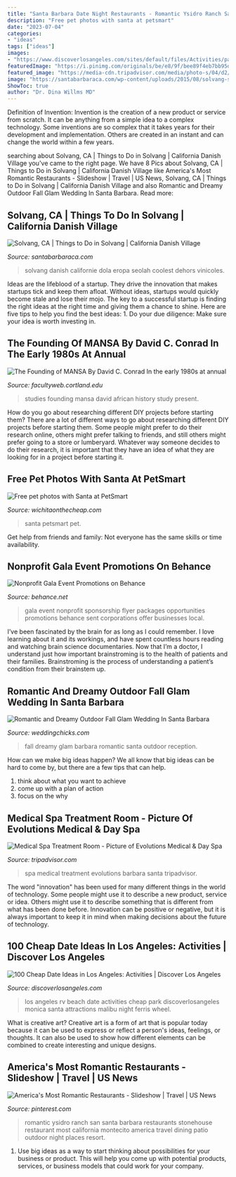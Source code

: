 ```yaml
---
title: "Santa Barbara Date Night Restaurants - Romantic Ysidro Ranch San Santa Barbara Restaurants Stonehouse Restaurant Most California Montecito America Travel Dining Patio Outdoor Night Places Resort"
description: "Free pet photos with santa at petsmart"
date: "2023-07-04"
categories:
- "ideas"
tags: ["ideas"]
images:
- "https://www.discoverlosangeles.com/sites/default/files/Activities/pacific-park-rv-sun.png"
featuredImage: "https://i.pinimg.com/originals/be/e8/9f/bee89f4eb7bb95d77f5dfef9c70d6120.jpg"
featured_image: "https://media-cdn.tripadvisor.com/media/photo-s/04/d2/02/c6/getlstd-property-photo.jpg"
image: "https://santabarbaraca.com/wp-content/uploads/2015/08/solvang-santa-barbara-county.jpg"
ShowToc: true
author: "Dr. Dina Willms MD"
---
```



Definition of Invention:
Invention is the creation of a new product or service from scratch. It can be anything from a simple idea to a complex technology. Some inventions are so complex that it takes years for their development and implementation. Others are created in an instant and can change the world within a few years.

	

		
searching about Solvang, CA | Things to Do in Solvang | California Danish Village you've came to the right page. We have 8 Pics about Solvang, CA | Things to Do in Solvang | California Danish Village like America&#039;s Most Romantic Restaurants - Slideshow | Travel | US News, Solvang, CA | Things to Do in Solvang | California Danish Village and also Romantic and Dreamy Outdoor Fall Glam Wedding In Santa Barbara. Read more:
		
    
## Solvang, CA | Things To Do In Solvang | California Danish Village

<img loading=lazy src="https://santabarbaraca.com/wp-content/uploads/2015/08/solvang-santa-barbara-county.jpg" onerror="this.onerror=null;this.src='https://tse3.mm.bing.net/th?id=OIP.Y14sKz0VdXWha-bUR7xp8wHaE7&amp;pid=15.1';" alt="Solvang, CA | Things to Do in Solvang | California Danish Village">

_Source: santabarbaraca.com_

>solvang danish californie dola eropa seolah coolest dehors vinicoles. 

	

Ideas are the lifeblood of a startup. They drive the innovation that makes startups tick and keep them afloat. Without ideas, startups would quickly become stale and lose their mojo. The key to a successful startup is finding the right ideas at the right time and giving them a chance to shine. Here are five tips to help you find the best ideas: 1. Do your due diligence: Make sure your idea is worth investing in.

    
## The Founding Of MANSA By David C. Conrad In The Early 1980s At Annual

<img loading=lazy src="http://facultyweb.cortland.edu/mandestudies/History_files/LayeredPaper_01.jpg" onerror="this.onerror=null;this.src='https://tse2.mm.bing.net/th?id=OIP._8ojw2eb8wx95wZT86mF-gHaCn&amp;pid=15.1';" alt="The Founding of MANSA By David C. Conrad In the early 1980s at annual">

_Source: facultyweb.cortland.edu_

>studies founding mansa david african history study present. 

	

How do you go about researching different DIY projects before starting them?
There are a lot of different ways to go about researching different DIY projects before starting them. Some people might prefer to do their research online, others might prefer talking to friends, and still others might prefer going to a store or lumberyard. Whatever way someone decides to do their research, it is important that they have an idea of what they are looking for in a project before starting it.

    
## Free Pet Photos With Santa At PetSmart

<img loading=lazy src="https://wichitaonthecheap.com/lotc-cms/wp-content/uploads/pet-photos-with-santa-free-at-petsmart-december-2018.jpg" onerror="this.onerror=null;this.src='https://tse3.mm.bing.net/th?id=OIP.drqUF740qvUwo5ILiQ96mwHaFp&amp;pid=15.1';" alt="Free pet photos with Santa at PetSmart">

_Source: wichitaonthecheap.com_

>santa petsmart pet. 

	

Get help from friends and family: Not everyone has the same skills or time availability.

    
## Nonprofit Gala Event Promotions On Behance

<img loading=lazy src="https://m1.behance.net/rendition/modules/27185943/disp/7a3e92f75d9c5ca9d33e834f36f6742e.png" onerror="this.onerror=null;this.src='https://tse4.mm.bing.net/th?id=OIP.phCbxvzuGf0E-OxuemB1nwHaJl&amp;pid=15.1';" alt="Nonprofit Gala Event Promotions on Behance">

_Source: behance.net_

>gala event nonprofit sponsorship flyer packages opportunities promotions behance sent corporations offer businesses local. 

	

I’ve been fascinated by the brain for as long as I could remember. I love learning about it and its workings, and have spent countless hours reading and watching brain science documentaries. Now that I’m a doctor, I understand just how important brainstroming is to the health of patients and their families. Brainstroming is the process of understanding a patient’s condition from their brainstem up.

    
## Romantic And Dreamy Outdoor Fall Glam Wedding In Santa Barbara

<img loading=lazy src="https://file.weddingchicks.com/490647_06a8553.jpg" onerror="this.onerror=null;this.src='https://tse1.mm.bing.net/th?id=OIP.U-i-8g58p4kISynPUej-rQHaLH&amp;pid=15.1';" alt="Romantic and Dreamy Outdoor Fall Glam Wedding In Santa Barbara">

_Source: weddingchicks.com_

>fall dreamy glam barbara romantic santa outdoor reception. 

	

How can we make big ideas happen?
We all know that big ideas can be hard to come by, but there are a few tips that can help. 
1. think about what you want to achieve 
2. come up with a plan of action 
3. focus on the why 

    
## Medical Spa Treatment Room - Picture Of Evolutions Medical &amp; Day Spa

<img loading=lazy src="https://media-cdn.tripadvisor.com/media/photo-s/04/d2/02/c6/getlstd-property-photo.jpg" onerror="this.onerror=null;this.src='https://tse1.mm.bing.net/th?id=OIP.ZUdlhm0kHygr9ewn-O2ayAHaE7&amp;pid=15.1';" alt="Medical Spa Treatment Room - Picture of Evolutions Medical &amp; Day Spa">

_Source: tripadvisor.com_

>spa medical treatment evolutions barbara santa tripadvisor. 

	

The word "innovation" has been used for many different things in the world of technology. Some people might use it to describe a new product, service or idea. Others might use it to describe something that is different from what has been done before. Innovation can be positive or negative, but it is always important to keep it in mind when making decisions about the future of technology.

    
## 100 Cheap Date Ideas In Los Angeles: Activities | Discover Los Angeles

<img loading=lazy src="https://www.discoverlosangeles.com/sites/default/files/Activities/pacific-park-rv-sun.png" onerror="this.onerror=null;this.src='https://tse3.mm.bing.net/th?id=OIP.7eXyapw8wHPR-dDQ_nHSPQHaEK&amp;pid=15.1';" alt="100 Cheap Date Ideas in Los Angeles: Activities | Discover Los Angeles">

_Source: discoverlosangeles.com_

>los angeles rv beach date activities cheap park discoverlosangeles monica santa attractions malibu night ferris wheel. 

	

What is creative art?
Creative art is a form of art that is popular today because it can be used to express or reflect a person's ideas, feelings, or thoughts. It can also be used to show how different elements can be combined to create interesting and unique designs.

    
## America&#039;s Most Romantic Restaurants - Slideshow | Travel | US News

<img loading=lazy src="https://i.pinimg.com/originals/be/e8/9f/bee89f4eb7bb95d77f5dfef9c70d6120.jpg" onerror="this.onerror=null;this.src='https://tse3.mm.bing.net/th?id=OIP.-THigO8jpI78Ltyzf7mYaQHaE8&amp;pid=15.1';" alt="America&#039;s Most Romantic Restaurants - Slideshow | Travel | US News">

_Source: pinterest.com_

>romantic ysidro ranch san santa barbara restaurants stonehouse restaurant most california montecito america travel dining patio outdoor night places resort. 

	

1. Use big ideas as a way to start thinking about possibilities for your business or product. This will help you come up with potential products, services, or business models that could work for your company. 

